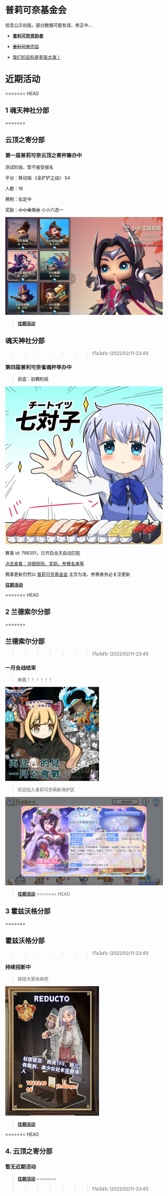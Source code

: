 # 普莉可奈基金会
信息公示初版，部分数据可能有误，修正中...

- [**普利可奈资助者**](wiki/contributions.md)

- [~~普利可奈宗旨~~](wiki/purpose.md)

- [我们的目标是星辰大海！](wiki/star_sky.md)

# 近期活动

<<<<<<< HEAD
## 1 魂天神社分部
=======
##  云顶之寄分部

### 第一届普莉可奈云顶之寄杯筹办中
测试阶段，暂不接受报名

平台：移动端 《金铲铲之战》 S4

人数：16

赛制：拟定中

奖励：~~小小金克丝~~ 小小六选一

![ydzj](archive/TeamFightTactics/docs/ydzj.png)

> [**往期活动**](archive/TeamFightTactics/README.md)

##  魂天神社分部
>>>>>>> f7a3d1c (2022/02/11-23:41)

###  第四届普利可奈雀魂杯举办中

> **状态：初赛阶段**

![7dai](archive/MajSoulGame/docs/7dai.png)

赛事 id: 798351，已开启全天自动匹配

[点击查看：详细规则、奖励、参赛名单等](archive/MajSoulGame/4th.md)

赛事更新仍然以 [普莉可奈基金会](https://gitee.com/PriConneFoundation/PriConneFoundation) 主页为准，参赛者务必关注更新

[**往期活动**](archive/MajSoulGame/README.md)

<<<<<<< HEAD
## 2 兰德索尔分部
=======
##  兰德索尔分部
>>>>>>> f7a3d1c (2022/02/11-23:41)

### 一月会战结束

>麻酱！！！！！！

<img src="archive/PCR/docs/202201.png" width ="300" alt="PCR"/>

>欢迎加入普莉可奈萌新保护区

![protect](archive/PCR/docs/protect.png)


> [**往期活动**](archive/PCR/README.md)
<<<<<<< HEAD
## 3 霍兹沃格分部
=======

## 霍兹沃格分部
>>>>>>> f7a3d1c (2022/02/11-23:41)

### 持续招新中

>球球大家快来吧

<img src="archive/HarryPotter/docs/reducto.png" width ="300" alt="reducto"/>

> [**往期活动**](archive/HarryPotter/README.md)

<<<<<<< HEAD
## 4. 云顶之寄分部

### 暂无近期活动
> [**往期活动**](archive/TeamFightTactics/README.md)
=======
>>>>>>> f7a3d1c (2022/02/11-23:41)
